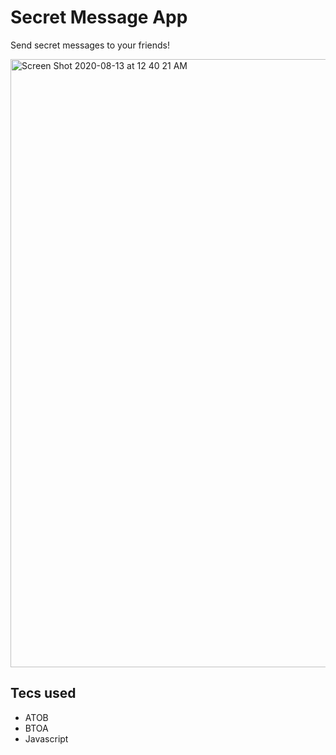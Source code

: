 # Secret Message App
Send secret messages to your friends!

<img width="973" alt="Screen Shot 2020-08-13 at 12 40 21 AM" src="https://user-images.githubusercontent.com/49295071/90107425-a584c580-dcfd-11ea-9d71-fae39162638b.png">

## Tecs used

* ATOB 
* BTOA
* Javascript


